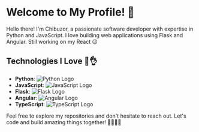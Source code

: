 

<!--

Here are some ideas to get you started:

- 🔭 I’m currently working on ...
- 🌱 I’m currently learning ...
- 👯 I’m looking to collaborate on ...
- 🤔 I’m looking for help with ...
- 💬 Ask me about ...
- 📫 How to reach me: ...
- 😄 Pronouns: ...
- ⚡ Fun fact: ...
-->


# Welcome to My Profile! 🚀

Hello there! I'm Chibuzor, a passionate software developer with expertise in Python and JavaScript. I love building web applications using Flask and Angular. Still working on my React 😉

## Technologies I Love 💖👌

- **Python**: ![Python Logo](https://www.python.org/static/community_logos/python-logo.png)
- **JavaScript**: ![JavaScript Logo](https://upload.wikimedia.org/wikipedia/commons/6/6a/JavaScript-logo.png)
- **Flask**: ![Flask Logo](https://flask.palletsprojects.com/en/2.1.x/_images/flask-logo.png)
- **Angular**: ![Angular Logo](https://angular.io/assets/images/logos/angular/angular.png)
- **TypeScript**: ![TypeScript Logo](https://www.typescriptlang.org/assets/images/icons/apple-touch-icon-152x152.png)

<!--
## My Projects

- [Project 1](link-to-project1): A brief description of your project.
- [Project 2](link-to-project2): Another exciting project you've worked on.
-->

<!--
- Portfolio: [Your Portfolio](link-to-portfolio)
-->

Feel free to explore my repositories and don't hesitate to reach out. Let's code and build amazing things together! 👩‍💻👨‍💻
